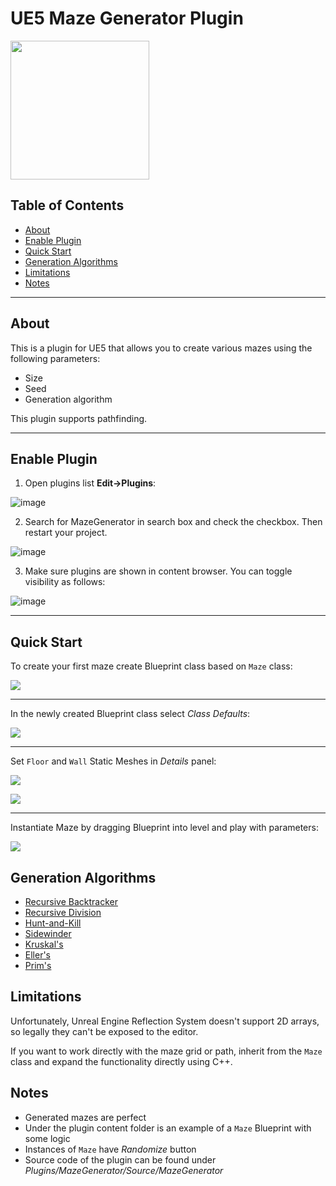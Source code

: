 ﻿# UE5 Maze Generator Plugin

<img src="https://media3.giphy.com/media/8FDhJzbSLQvhmDVeTW/giphy.gif?cid=790b76114036e4ee69b9f731981f1a7704870fdb8ff19adc&rid=giphy.gif&ct=g" height="222"/>

## Table of Contents

- [About](#about)
- [Enable Plugin](#enable-plugin)
- [Quick Start](#quick-start)
- [Generation Algorithms](#generation-algorithms)
- [Limitations](#limitations)
- [Notes](#notes)

---

## About

This is a plugin for UE5 that allows you to create various mazes using the following parameters:

- Size
- Seed
- Generation algorithm

This plugin supports pathfinding.

---

## Enable Plugin

1. Open plugins list **Edit->Plugins**:

![image](https://user-images.githubusercontent.com/111310807/222064589-3038b999-3a34-4e9d-b194-72f5498b8acd.png)


2. Search for MazeGenerator in search box and check the checkbox. Then restart your project.

![image](https://user-images.githubusercontent.com/111310807/222064484-10c72947-3979-42da-a926-55bb98e6eb89.png)

3. Make sure plugins are shown in content browser. You can toggle visibility as follows:

![image](https://user-images.githubusercontent.com/111310807/222065237-c0bc2b18-0d3c-4238-8a52-fd55f3a9b139.png)


---

## Quick Start

To create your first maze create Blueprint class based on `Maze` class:

![](./Images/derive_from.jpg)

---

In the newly created Blueprint class select _Class Defaults_:

![](./Images/class_defaults.jpg)

---

Set `Floor` and `Wall` Static Meshes in _Details_ panel:

![](./Images/expand_cells.jpg)

![](./Images/set_cells.jpg)

---

Instantiate Maze by dragging Blueprint into level and play with parameters:

![](./Images/change_params.jpg)

## Generation Algorithms

- [Recursive Backtracker](http://weblog.jamisbuck.org/2010/12/27/maze-generation-recursive-backtracking.html)
- [Recursive Division](http://weblog.jamisbuck.org/2011/1/12/maze-generation-recursive-division-algorithm)
- [Hunt-and-Kill](http://weblog.jamisbuck.org/2011/1/24/maze-generation-hunt-and-kill-algorithm.html)
- [Sidewinder](http://weblog.jamisbuck.org/2011/2/3/maze-generation-sidewinder-algorithm.html)
- [Kruskal's](http://weblog.jamisbuck.org/2011/1/3/maze-generation-kruskal-s-algorithm.html)
- [Eller's](http://weblog.jamisbuck.org/2010/12/29/maze-generation-eller-s-algorithm.html)
- [Prim's](http://weblog.jamisbuck.org/2011/1/10/maze-generation-prim-s-algorithm.html)

## Limitations

Unfortunately, Unreal Engine Reflection System doesn't support 2D arrays, so legally they can't be exposed to the editor.

If you want to work directly with the maze grid or path, inherit from the `Maze` class and expand the functionality directly using C++.

## Notes
- Generated mazes are perfect
- Under the plugin content folder is an example of a `Maze` Blueprint with some logic
- Instances of `Maze` have _Randomize_ button
- Source code of the plugin can be found under  _Plugins/MazeGenerator/Source/MazeGenerator_
